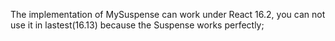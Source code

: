 The implementation of MySuspense can work under React 16.2, you can not use it in lastest(16.13) because the Suspense works perfectly;